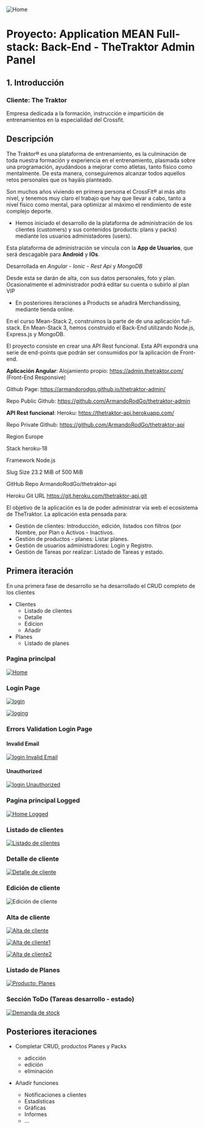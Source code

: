 ![Home](https://github.com/neollob/node-project/blob/master/readme-imgs/favicon.ico)
# Proyecto: Application MEAN Full-stack: Back-End - TheTraktor Admin Panel

## 1. Introducción

### Cliente: The Traktor

Empresa dedicada a la formación, instrucción e impartición de entrenamientos en la especialidad del Crossfit.

## Descripción

The Traktor® es una plataforma de entrenamiento, es la culminación de toda nuestra formación y experiencia en el entrenamiento, plasmada sobre una programación, ayudándoos a mejorar como atletas, tanto físico como mentalmente. De esta manera, conseguiremos alcanzar todos aquellos retos personales que os hayáis planteado.

Son muchos años viviendo en primera persona el CrossFit® al más alto nivel, y tenemos muy claro el trabajo que hay que llevar a cabo, tanto a nivel físico como mental, para optimizar al máximo el rendimiento de este complejo deporte.

- Hemos iniciado el desarrollo de la plataforma de administración de los clientes (customers) y sus contenidos (products: plans y packs)
mediante los usuarios administadores (users).

Esta plataforma de administración se vincula con la **App de Usuarios**, que será descagable para **Android** y **IOs**.

Desarrollada en *Angular* - *Ionic* - *Rest Api* y *MongoDB*

Desde esta se darán de alta, con sus datos personales, foto y plan. Ocasionalmente el administrador podrá editar su cuenta o subirlo al plan VIP

- En posteriores iteraciones a Products se añadirá Merchandissing, mediante tienda online.

En el curso Mean-Stack 2, construimos la parte de  de una aplicación full-stack. En Mean-Stack 3, hemos construido el Back-End utilizando Node.js, Express.js y MongoDB.

El proyecto consiste en crear una API Rest funcional. Esta API expondrá una serie de end-points que podrán ser consumidos por la aplicación de Front-end.

__Aplicación Angular__: Alojamiento propio: https://admin.thetraktor.com/ (Front-End Responsive)

Github Page: https://armandorodgo.github.io/thetraktor-admin/

Repo Public Github: https://github.com/ArmandoRodGo/thetraktor-admin



__API Rest funcional__:  Heroku: https://thetraktor-api.herokuapp.com/

Repo Private Github: https://github.com/ArmandoRodGo/thetraktor-api 

Region Europe

Stack heroku-18

Framework Node.js

Slug Size
23.2 MiB of 500 MiB

GitHub Repo  ArmandoRodGo/thetraktor-api

Heroku Git URL https://git.heroku.com/thetraktor-api.git


El objetivo de la aplicación es la de poder administrar vía web el ecosistema de TheTraktor. 
La aplicación esta pensada para:
- Gestión de clientes: Introducción, edición, listados con filtros (por Nombre, por Plan o Activos - Inactivos.
- Gestión de productos - planes: Listar planes.
- Gestión de usuarios administradores: Login y Registro.
- Gestión de Tareas por realizar: Listado de Tareas y estado.


## Primera iteración

En una primera fase de desarrollo se ha desarrollado el CRUD completo de los clientes 
- Clientes
    - Listado de clientes
    - Detalle
    - Edicion
    - Añadir 
- Planes
    - Listado de planes

### Pagina principal

[![Home](https://github.com/neollob/node-project/blob/master/readme-imgs/Home.png)](https://github.com/neollob/node-project/blob/master/readme-imgs/Home.png)

### Login Page

[![login](https://github.com/neollob/node-project/blob/master/readme-imgs/Login.png)](https://github.com/neollob/node-project/blob/master/readme-imgs/Login.png)

[![loging](https://github.com/neollob/node-project/blob/master/readme-imgs/Logging.png)](https://github.com/neollob/node-project/blob/master/readme-imgs/Logging.png)
### Errors Validation Login Page

#### Invalid Email

[![login Invalid Email](https://github.com/neollob/node-project/blob/master/readme-imgs/Invalid-email.png)](https://github.com/neollob/node-project/blob/master/readme-imgs/Invalid-email.png)

#### Unauthorized

[![login Unauthorized](https://github.com/neollob/node-project/blob/master/readme-imgs/Validation-Unauthorized-login.png)](https://github.com/neollob/node-project/blob/master/readme-imgs/Validation-Unauthorized-login.png)

### Pagina principal Logged

[![Home Logged](https://github.com/neollob/node-project/blob/master/readme-imgs/home-logged.png)](https://github.com/neollob/node-project/blob/master/readme-imgs/home-logged.png)


### Listado de clientes

[![Listado de clientes](https://github.com/neollob/node-project/blob/master/readme-imgs/Customers.png)](https://github.com/neollob/node-project/blob/master/readme-imgs/Customers.png)

### Detalle de cliente

[![Detalle de cliente](https://github.com/neollob/node-project/blob/master/readme-imgs/Customer-detail.png)](https://github.com/neollob/node-project/blob/master/readme-imgs/Customer-detail.png)

### Edición de cliente

![Edición de cliente](https://github.com/neollob/node-project/raw/master/readme-imgs/edit-customer.png)

### Alta de cliente

[![Alta de cliente](https://github.com/neollob/node-project/blob/master/readme-imgs/Create-customer.png)](https://github.com/neollob/node-project/blob/master/readme-imgs/Create-customer.png)

[![Alta de cliente1](https://github.com/neollob/node-project/blob/master/readme-imgs/creating-customer1.png)](https://github.com/neollob/node-project/blob/master/readme-imgs/creating-customer1.png)

[![Alta de cliente2](https://github.com/neollob/node-project/blob/master/readme-imgs/creating-customer2.png)](https://github.com/neollob/node-project/blob/master/readme-imgs/creating-customer2.png)

### Listado de Planes

[![Producto: Planes](https://github.com/neollob/node-project/blob/master/readme-imgs/Products-Plans.png)](https://github.com/neollob/node-project/blob/master/readme-imgs/Products-Plans.png)

### Sección ToDo (Tareas desarrollo - estado)

[![Demanda de stock](https://github.com/neollob/node-project/blob/master/readme-imgs/Todo-section.png)](https://github.com/neollob/node-project/blob/master/readme-imgs/Todo-section.png)


## Posteriores iteraciones

- Completar CRUD, productos Planes y Packs
    - adicción
    - edición
    - eliminación
		
- Añadir funciones 
		
    - Notificaciones a clientes
    - Estadísticas 
    - Gráficas
    - Informes
    - ...


